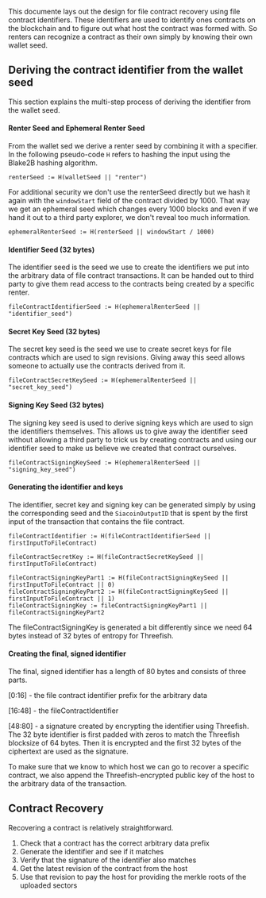 This documente lays out the design for file contract recovery using file
contract identifiers. These identifiers are used to identify ones contracts on
the blockchain and to figure out what host the contract was formed with. So renters
can recognize a contract as their own simply by knowing their own wallet seed.

## Deriving the contract identifier from the wallet seed
This section explains the multi-step process of deriving the identifier from
the wallet seed.

#### Renter Seed and Ephemeral Renter Seed

From the wallet sed we derive a renter seed by combining it with a specifier.
In the following pseudo-code `H` refers to hashing the input using the Blake2B
hashing algorithm.
```
renterSeed := H(walletSeed || "renter")
```
For additional security we don't use the renterSeed directly but we hash it again
with the `windowStart` field of the contract divided by 1000. That way we get an
ephemeral seed which changes every 1000 blocks and even if we hand it out to a 
third party explorer, we don't reveal too much information.
```
ephemeralRenterSeed := H(renterSeed || windowStart / 1000)
```

#### Identifier Seed (32 bytes)
The identifier seed is the seed we use to create the identifiers we put into the
arbitrary data of file contract transactions. It can be handed out to third party
to give them read access to the contracts being created by a specific renter.
```
fileContractIdentifierSeed := H(ephemeralRenterSeed || "identifier_seed")
```

#### Secret Key Seed (32 bytes)
The secret key seed is the seed we use to create secret keys for file contracts
which are used to sign revisions. Giving away this seed allows someone to actually
use the contracts derived from it.
```
fileContractSecretKeySeed := H(ephemeralRenterSeed || "secret_key_seed")
```

#### Signing Key Seed (32 bytes)
The signing key seed is used to derive signing keys which are used to sign the
identifiers themselves. This allows us to give away the identifier seed without
allowing a third party to trick us by creating contracts and using our identifier
seed to make us believe we created that contract ourselves.
```
fileContractSigningKeySeed := H(ephemeralRenterSeed || "signing_key_seed")
```

#### Generating the identifier and keys
The identifier, secret key and signing key can be generated simply by using the
corresponding seed and the `SiacoinOutputID` that is spent by the first input of
the transaction that contains the file contract.
```
fileContractIdentifier := H(fileContractIdentifierSeed || firstInputToFileContract)

fileContractSecretKey := H(fileContractSecretKeySeed || firstInputToFileContract)

fileContractSigningKeyPart1 := H(fileContractSigningKeySeed || firstInputToFileContract || 0)
fileContractSigningKeyPart2 := H(fileContractSigningKeySeed || firstInputToFileContract || 1)
fileContractSigningKey := fileContractSigningKeyPart1 || fileContractSigningKeyPart2
```
The fileContractSigningKey is generated a bit differently since we need 64 bytes
instead of 32 bytes of entropy for Threefish.

#### Creating the final, signed identifier
The final, signed identifier has a length of 80 bytes and consists of three parts.

[0:16]  - the file contract identifier prefix for the arbitrary data

[16:48] - the fileContractIdentifier

[48:80] - a signature created by encrypting the identifier using Threefish. 
The 32 byte identifier is first padded with zeros to match the Threefish blocksize
of 64 bytes. Then it is encrypted and the first 32 bytes of the ciphertext are
used as the signature.

To make sure that we know to which host we can go to recover a specific contract,
we also append the Threefish-encrypted public key of the host to the arbitrary
data of the transaction.

## Contract Recovery

Recovering a contract is relatively straightforward.

1. Check that a contract has the correct arbitrary data prefix
2. Generate the identifier and see if it matches
3. Verify that the signature of the identifier also matches
4. Get the latest revision of the contract from the host
5. Use that revision to pay the host for providing the merkle roots of the uploaded sectors

